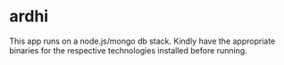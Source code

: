# ardhi

This app runs on a node.js/mongo db stack. Kindly have the appropriate binaries for the respective technologies installed  before running.
